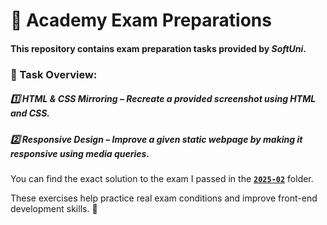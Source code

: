 # 📌 Academy Exam Preparations

#### This repository contains exam preparation tasks provided by *SoftUni*.

### 📝 Task Overview:
##### 1️⃣ HTML & CSS Mirroring – Recreate a provided screenshot using HTML and CSS.
##### 2️⃣ Responsive Design – Improve a given static webpage by making it responsive using media queries.

You can find the exact solution to the exam I passed in the [**`2025-02`**](https://github.com/BeatrisIlieva/softuni-html-and-css-exams/tree/main/2025-02) folder.

These exercises help practice real exam conditions and improve front-end development skills. 🚀

